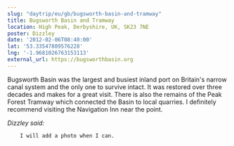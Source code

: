 ```yaml
---
slug: "daytrip/eu/gb/bugsworth-basin-and-tramway"
title: Bugsworth Basin and Tramway
location: High Peak, Derbyshire, UK, SK23 7NE
poster: Dizzley
date: '2012-02-06T08:40:00'
lat: '53.33547809576228'
lng: '-1.9681026763153113'
external_url: https://bugsworthbasin.org
---
```


Bugsworth Basin was the largest and busiest inland port on Britain's narrow canal system and the only one to survive intact. It was restored over three decades and makes for a great visit. There is also the remains of the Peak Forest Tramway which connected the Basin to local quarries. I definitely recommend visiting the Navigation Inn near the point.

<em>Dizzley said:</em>

        I will add a photo when I can.
